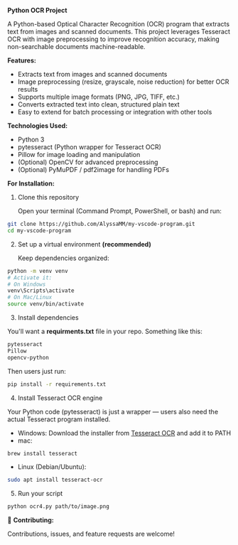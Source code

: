 **Python OCR Project**

A Python-based Optical Character Recognition (OCR) program that extracts text from images and scanned documents. This project leverages Tesseract OCR with image preprocessing to improve recognition accuracy, making non-searchable documents machine-readable.

**Features:**

- Extracts text from images and scanned documents
- Image preprocessing (resize, grayscale, noise reduction) for better OCR results
- Supports multiple image formats (PNG, JPG, TIFF, etc.)
- Converts extracted text into clean, structured plain text
- Easy to extend for batch processing or integration with other tools

**Technologies Used:**

- Python 3
- pytesseract (Python wrapper for Tesseract OCR)
- Pillow for image loading and manipulation
- (Optional) OpenCV for advanced preprocessing
- (Optional) PyMuPDF / pdf2image for handling PDFs

**For Installation:**

1. Clone this repository

   Open your terminal (Command Prompt, PowerShell, or bash) and run:


```bash
git clone https://github.com/AlyssaMM/my-vscode-program.git
cd my-vscode-program
```

2. Set up a virtual environment **(recommended)**

   Keep dependencies organized:

```bash
python -m venv venv
# Activate it:
# On Windows
venv\Scripts\activate
# On Mac/Linux
source venv/bin/activate
```

3. Install dependencies

  You'll want a **requirments.txt** file in your repo. Something like this:

```bash
pytesseract
Pillow
opencv-python
```

  Then users just run:

```bash
pip install -r requirements.txt
```

4. Install Tesseract OCR engine

  Your Python code (pytesseract) is just a wrapper — users also need the actual Tesseract program installed.

  - Windows: Download the installer from [Tesseract OCR](https://github.com/tesseract-ocr/tesseract?utm_source=chatgpt.com) and add it to PATH
  - mac:
    
```bash
brew install tesseract
```

  - Linux (Debian/Ubuntu):

```bash
sudo apt install tesseract-ocr
```

5. Run your script

```bash
python ocr4.py path/to/image.png
```


🚀 **Contributing:**

Contributions, issues, and feature requests are welcome!


    




